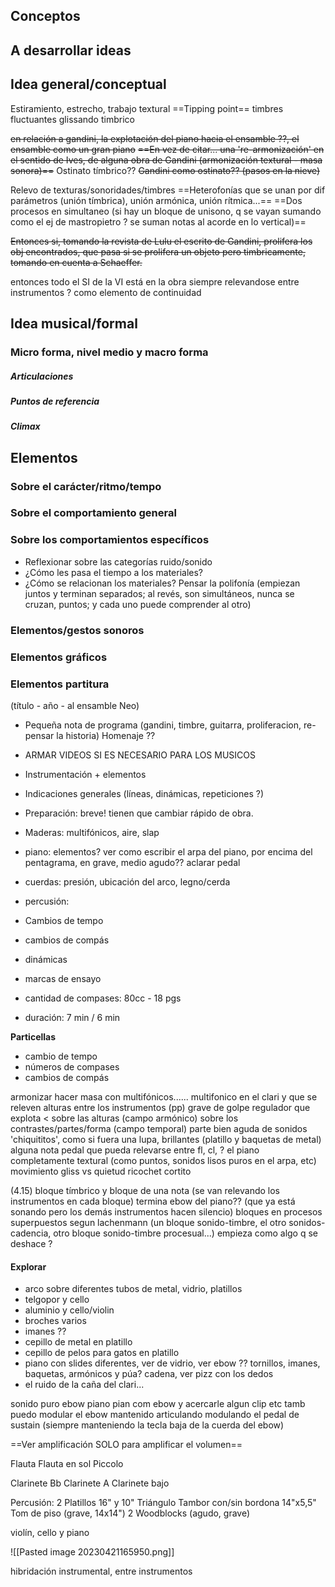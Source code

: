 ## Conceptos

## A desarrollar ideas

## Idea general/conceptual
Estiramiento, estrecho, trabajo textural
==Tipping point==
timbres fluctuantes
glissando timbrico

~~en relación a gandini, la explotación del piano hacia el ensamble ??, el ensamble como un gran piano~~
~~==En vez de citar... una 're-armonización' en el sentido de Ives, de alguna obra de Gandini (armonización textural - masa sonora)==~~
Ostinato tímbrico??
~~Gandini como ostinato?? (pasos en la nieve)~~

Relevo de texturas/sonoridades/timbres
==Heterofonías que se unan por dif parámetros (unión tímbrica), unión armónica, unión rítmica...==
==Dos procesos en simultaneo (si hay un bloque de unisono, q se vayan sumando como el ej de mastropietro ? se suman notas al acorde en lo vertical)==

~~Entonces si, tomando la revista de Lulu el escrito de Gandini, prolifera los obj encontrados, que pasa si se prolifera un objeto pero timbricamente, tomando en cuenta a Schaeffer.~~

entonces todo el SI de la VI está en la obra siempre relevandose entre instrumentos ? como elemento de continuidad

## Idea musical/formal
### Micro forma, nivel medio y macro forma
##### Articulaciones
##### Puntos de referencia
##### Climax

## Elementos
### Sobre el carácter/ritmo/tempo
### Sobre el comportamiento general
### Sobre los comportamientos específicos
- Reflexionar sobre las categorías ruido/sonido
- ¿Cómo les pasa el tiempo a los materiales?
- ¿Cómo se relacionan los materiales? Pensar la polifonía (empiezan juntos y terminan separados; al revés, son simultáneos, nunca se cruzan, puntos; y cada uno puede comprender al otro)
### Elementos/gestos sonoros
### Elementos gráficos
### Elementos partitura
(título - año - al ensamble Neo)
- Pequeña nota de programa (gandini, timbre, guitarra, proliferacion, re-pensar la historia) Homenaje ??
- ARMAR VIDEOS SI ES NECESARIO PARA LOS MUSICOS
- Instrumentación + elementos
- Indicaciones generales (líneas, dinámicas, repeticiones ?)
- Preparación: breve! tienen que cambiar rápido de obra.
- Maderas: multifónicos, aire, slap
- piano: elementos? ver como escribir el arpa del piano, por encima del pentagrama, en grave, medio agudo?? aclarar pedal
- cuerdas: presión, ubicación del arco, legno/cerda
- percusión:

- Cambios de tempo
- cambios de compás
- dinámicas
- marcas de ensayo
- cantidad de compases: 80cc - 18 pgs
- duración: 7 min / 6 min

**Particellas**
- cambio de tempo
- números de compases
- cambios de compás

armonizar hacer masa con multifónicos......
	multifonico en el clari y que se releven alturas entre los instrumentos (pp)
grave de golpe
	regulador que explota <
sobre las alturas (campo armónico)
sobre los contrastes/partes/forma (campo temporal)
parte bien aguda de sonidos 'chiquititos', como si fuera una lupa, brillantes (platillo y baquetas de metal)
alguna nota pedal que pueda relevarse entre fl, cl, ?
el piano completamente textural (como puntos, sonidos lisos puros en el arpa, etc)
movimiento gliss vs quietud
ricochet cortito

(4.15)
bloque tímbrico y bloque de una nota (se van relevando los instrumentos en cada bloque)
termina ebow del piano?? (que ya está sonando pero los demás instrumentos hacen silencio)
bloques en procesos superpuestos segun lachenmann (un bloque sonido-timbre, el otro sonidos-cadencia, otro bloque sonido-timbre procesual...)
empieza como algo q se deshace ?


#### Explorar
- arco sobre diferentes tubos de metal, vidrio, platillos
- telgopor y cello
- aluminio y cello/violin
- broches varios
- imanes ??
- cepillo de metal en platillo
- cepillo de pelos para gatos en platillo
- piano con slides diferentes, ver de vidrio, ver ebow ?? tornillos, imanes, baquetas, armónicos y púa? cadena, ver pizz con los dedos
- el ruido de la caña del clari...

sonido puro ebow piano
pian com ebow y acercarle algun clip etc
tamb puedo modular el ebow mantenido articulando modulando el pedal de sustain (siempre manteniendo la tecla baja de la cuerda del ebow)

==Ver amplificación SOLO para amplificar el volumen==


Flauta
	Flauta en sol
Piccolo

Clarinete Bb
Clarinete A
	Clarinete bajo

Percusión:
	2 Platillos 16" y 10"
Triángulo
	Tambor con/sin bordona 14"x5,5"
	Tom de piso (grave, 14x14")
2 Woodblocks (agudo, grave)

violín, cello y piano



![[Pasted image 20230421165950.png]]


hibridación instrumental, entre instrumentos